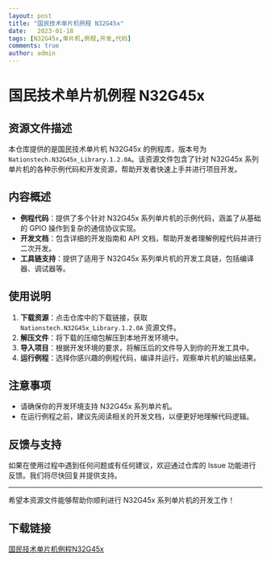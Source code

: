 ```yaml
---
layout: post
title: "国民技术单片机例程 N32G45x"
date:   2023-01-18
tags: [N32G45x,单片机,例程,开发,代码]
comments: true
author: admin
---
```

# 国民技术单片机例程 N32G45x

## 资源文件描述

本仓库提供的是国民技术单片机 N32G45x 的例程库，版本号为 `Nationstech.N32G45x_Library.1.2.0A`。该资源文件包含了针对 N32G45x 系列单片机的各种示例代码和开发资源，帮助开发者快速上手并进行项目开发。

## 内容概述

- **例程代码**：提供了多个针对 N32G45x 系列单片机的示例代码，涵盖了从基础的 GPIO 操作到复杂的通信协议实现。
- **开发文档**：包含详细的开发指南和 API 文档，帮助开发者理解例程代码并进行二次开发。
- **工具链支持**：提供了适用于 N32G45x 系列单片机的开发工具链，包括编译器、调试器等。

## 使用说明

1. **下载资源**：点击仓库中的下载链接，获取 `Nationstech.N32G45x_Library.1.2.0A` 资源文件。
2. **解压文件**：将下载的压缩包解压到本地开发环境中。
3. **导入项目**：根据开发环境的要求，将解压后的文件导入到你的开发工具中。
4. **运行例程**：选择你感兴趣的例程代码，编译并运行，观察单片机的输出结果。

## 注意事项

- 请确保你的开发环境支持 N32G45x 系列单片机。
- 在运行例程之前，建议先阅读相关的开发文档，以便更好地理解代码逻辑。

## 反馈与支持

如果在使用过程中遇到任何问题或有任何建议，欢迎通过仓库的 Issue 功能进行反馈。我们将尽快回复并提供支持。

---

希望本资源文件能够帮助你顺利进行 N32G45x 系列单片机的开发工作！

## 下载链接

[国民技术单片机例程N32G45x](https://pan.quark.cn/s/8953e58f5bef)